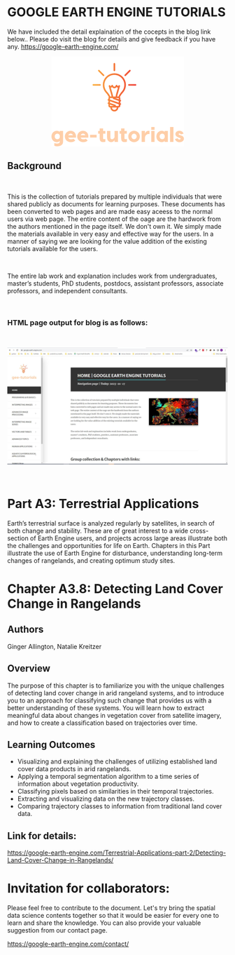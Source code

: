 # GOOGLE EARTH ENGINE TUTORIALS

We have included the detail explaination of the cocepts in the blog link below.. Please do visit the blog for details and give feedback if you have any.
https://google-earth-engine.com/

<p align="center">
    <img src = '../../../logo.png' class="center">
</p>


## Background
<br>

This is the collection of tutorials prepared by multiple individuals that were shared publicly as documents for learning purposes. These documents has been converted to web pages and are made easy aceess to the normal users via web page. The entire content of the oage are the hardwork from the authors mentioned in the page itself. We don't own it. We simply made the materials available in very easy and effective way for the users. In a manner of saying we are looking for the value addition of the existing tutorials available for the users.

<br>

The entire lab work and explanation includes work from undergraduates, master’s students, PhD students, postdocs, assistant professors, associate professors, and independent consultants.

<br>

### HTML page output for blog is as follows:
<br>
<p align="center">
    <img src = '../../../gee-tutorials.jpg' class="center">
</p>
<br>

# Part A3: Terrestrial Applications

Earth’s terrestrial surface is analyzed regularly by satellites, in search of both change and stability. These are of great interest to a wide cross-section of Earth Engine users, and projects across large areas illustrate both the challenges and opportunities for life on Earth. Chapters in this Part illustrate the use of Earth Engine for disturbance, understanding long-term changes of rangelands, and creating optimum study sites.

# Chapter A3.8: Detecting Land Cover Change in Rangelands

## Authors
Ginger Allington, Natalie Kreitzer



## Overview
The purpose of this chapter is to familiarize you with the unique challenges of detecting land cover change in arid rangeland systems, and to introduce you to an approach for classifying such change that provides us with a better understanding of these systems. You will learn how to extract meaningful data about changes in vegetation cover from satellite imagery, and how to create a classification based on trajectories over time.


## Learning Outcomes
 - Visualizing and explaining the challenges of utilizing established land cover data products in arid rangelands.
 - Applying a temporal segmentation algorithm to a time series of information about vegetation productivity.
 - Classifying pixels based on similarities in their temporal trajectories.
 - Extracting and visualizing data on the new trajectory classes.
 - Comparing trajectory classes to information from traditional land cover data.

## Link for details:
https://google-earth-engine.com/Terrestrial-Applications-part-2/Detecting-Land-Cover-Change-in-Rangelands/


# Invitation for collaborators:
Please feel free to contribute to the document. Let's try bring the spatial data science contents together so that it would be easier for every one to learn and share the knowledge. You can also provide your valuable suggestion from our contact page.

https://google-earth-engine.com/contact/
